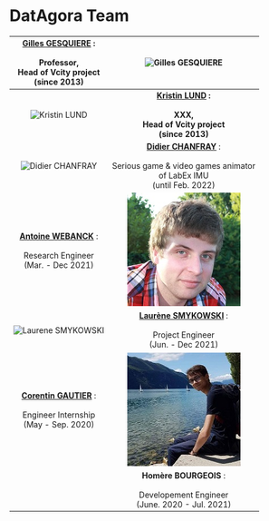 # DatAgora Team


| **[Gilles GESQUIERE]()** : <br><br>Professor, <br>Head of Vcity project <br>(since 2013)| ![Gilles GESQUIERE](Team/FICHIER)|
| :-----: | :---:|
|![Kristin LUND](Team/KLU)|**[Kristin LUND]() : <br><br>XXX, <br>Head of Vcity project <br>(since 2013)**|
|![Didier CHANFRAY](Team/FICHIER)| **[Didier CHANFRAY]()** : <br><br>Serious game & video games animator <br>of LabEx IMU <br>(until Feb. 2022)|
| **[Antoine WEBANCK](http://webanck.fr/)** : <br><br>Research Engineer <br>(Mar. - Dec 2021)| ![Antoine WEBANCK](Team/AWE.jpg)|
|![Laurene SMYKOWSKI](Team/FICHIER)| **[Laurène SMYKOWSKI](https://www.linkedin.com/in/laurene-smykowski-552a05a8/)** : <br><br>Project Engineer <br>(Jun. - Dec 2021) |
|**[Corentin GAUTIER](https://github.com/CorentinGaut)** : <br><br>Engineer Internship <br>(May - Sep. 2020)| ![CorentinGAUTIER](Team/CGA.jfif)|
|| **Homère BOURGEOIS** : <br><br>Developement Engineer <br>(June. 2020 - Jul. 2021)
